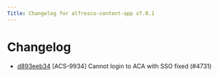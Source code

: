 ```yaml
---
Title: Changelog for alfresco-content-app v7.0.1
---
```


# Changelog
- [d893eeb34](git@github.com:Alfresco/alfresco-content-app/commit/d893eeb34) [ACS-9934] Cannot login to ACA with SSO fixed (#4731)

